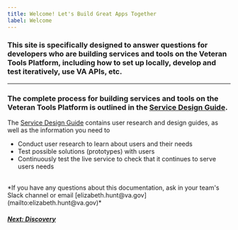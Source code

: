 ```yaml
---
title: Welcome! Let's Build Great Apps Together
label: Welcome
---
```


### This site is specifically designed to answer questions for developers who are building services and tools on the Veteran Tools Platform, including how to set up locally, develop and test iteratively, use VA APIs, etc.

<hr>

### The complete process for building services and tools on the Veteran Tools Platform is outlined in the <a title="go to Service Design Guide" href="https://department-of-veterans-affairs.github.io/va-digital-service-handbook/service-design/" target="_blank">Service Design Guide</a>.

The <a title="go to Service Design Guide" href="https://department-of-veterans-affairs.github.io/va-digital-service-handbook/service-design/" target="_blank">Service Design Guide</a> contains user research and design guides, as well as the information you need to
* Conduct user research to learn about users and their needs
* Test possible solutions (prototypes) with users
* Continuously test the live service to check that it continues to serve users needs

<br/>
*If you have any questions about this documentation, ask in your team's Slack channel or email [elizabeth.hunt@va.gov](mailto:elizabeth.hunt@va.gov)*

<!-- Next Button -->
<a href='./docs/discovery/discovery-introduction'><div class="next-button"><h5 class="next-text">Next: Discovery</h5></div></a>
